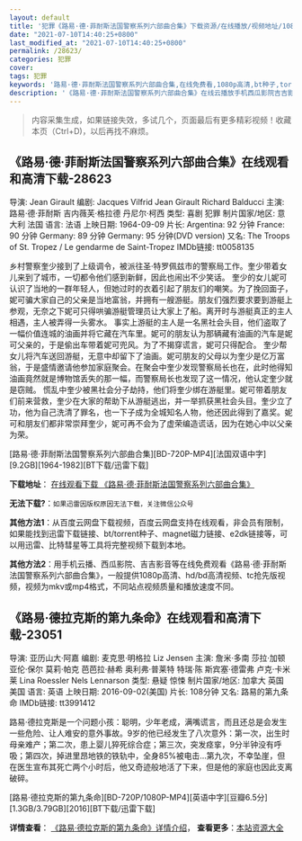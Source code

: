 ```yaml
---
layout: default
title: '犯罪《路易·德·菲耐斯法国警察系列六部曲合集》下载资源/在线播放/视频地址/1080p/高清/蓝光'
date: "2021-07-10T14:40:25+0800"
last_modified_at: "2021-07-10T14:40:25+0800"
permalink: /28623/
categories: 犯罪
cover:
tags: 犯罪
keywords: '路易·德·菲耐斯法国警察系列六部曲合集,在线免费看,1080p高清,bt种子,torrent,百度云盘,magnet,磁力链,迅雷下载资源'
description: '《路易·德·菲耐斯法国警察系列六部曲合集》在线云播放手机西瓜影院吉吉影音免费看，1080p高清bd/hd未删减完整版和tc抢先枪版，mkv/mp4格式，附带bt/torrent种子、magnet/磁力链、百度云盘、网盘资源迅雷下载链接'
---
```


>内容采集生成，如果链接失效，多试几个，页面最后有更多精彩视频！收藏本页（Ctrl+D)，以后再找不麻烦。


## 《路易·德·菲耐斯法国警察系列六部曲合集》在线观看和高清下载-28623

导演: Jean Girault 编剧: Jacques Vilfrid Jean Girault Richard Balducci 主演: 路易·德·菲耐斯 吉内薇芙·格拉德 丹尼尔·柯西 类型: 喜剧 犯罪 制片国家/地区: 意大利 法国 语言: 法语 上映日期: 1964-09-09 片长: Argentina: 92 分钟 France: 90 分钟 Germany: 89 分钟 Germany: 95 分钟(DVD version) 又名: The Troops of St. Tropez / Le gendarme de Saint-Tropez IMDb链接: tt0058135

乡村警察奎少接到了上级调令，被派往圣·特罗佩兹市的警察局工作。奎少带着女儿来到了城市，一切都令他们感到新鲜，因此也闹出不少笑话。 奎少的女儿妮可认识了当地的一群年轻人，但她过时的衣着引起了朋友们的嘲笑。为了挽回面子，妮可骗大家自己的父亲是当地富翁，并拥有一艘游艇。朋友们强烈要求要到游艇上参观，无奈之下妮可只得哄骗游艇管理员让大家上了船。离开时与游艇真正的主人相遇，主人被弄得一头雾水。 事实上游艇的主人是一名黑社会头目，他们盗取了一幅价值连城的油画并将它藏在汽车里。妮可的朋友认为那辆藏有油画的汽车是妮可父亲的，于是偷出车带着妮可兜风。为了不揭穿谎言，妮可只得配合。 奎少帮女儿将汽车送回游艇，无意中却留下了油画。妮可朋友的父母以为奎少是亿万富翁，于是盛情邀请他参加家庭聚会。在聚会中奎少发现警察局长也在，此时他得知油画竟然就是博物馆丢失的那一幅，而警察局长也发现了这一情况，他认定奎少就是窃贼。 慌乱中奎少被黑社会分子劫持，他们将奎少绑在游艇里。妮可带着朋友们前来营救，奎少在大家的帮助下从游艇逃出，并一举抓获黑社会头目。奎少立了功，他为自己洗清了罪名，也一下子成为全城知名人物，他还因此得到了嘉奖。妮可和朋友们都非常崇拜奎少，妮可再不会为了虚荣编造谎话，因为在她心中以父亲为荣。


[路易·德·菲耐斯法国警察系列六部曲合集][BD-720P-MP4][法国双语中字][9.2GB][1964-1982][BT下载/迅雷下载]

**下载地址**： [在线观看下载 《路易·德·菲耐斯法国警察系列六部曲合集》](https://www.btdx8.com/torrent/faguojingcha_1964_1982.html) 


**无法下载?**：`如果迅雷因版权原因无法下载，关注微信公众号 `

**其他方法1**：从百度云网盘下载视频，百度云网盘支持在线观看，非会员有限制，如果能找到迅雷下载链接、bt/torrent种子、magnet磁力链接、e2dk链接等，可以用迅雷、比特彗星等工具将完整视频下载到本地。

**其他方法2**：用手机云播、西瓜影院、吉吉影音等在线免费观看《路易·德·菲耐斯法国警察系列六部曲合集》，一般提供1080p高清、hd/bd高清视频、tc抢先版视频，视频为mkv或mp4格式，不同站点视频质量和播放速度不同。


## 《路易·德拉克斯的第九条命》在线观看和高清下载-23051

导演: 亚历山大·阿嘉 编剧: 麦克思·明格拉 Liz Jensen 主演: 詹米·多南 莎拉·加顿 亚伦·保尔 莫莉·帕克 芭芭拉·赫希 奥利弗·普莱特 特瑞·陈 斯宾塞·德雷弗 卢克·卡米莱 Lina Roessler Nels Lennarson 类型: 悬疑 惊悚 制片国家/地区: 加拿大 英国 美国 语言: 英语 上映日期: 2016-09-02(美国) 片长: 108分钟 又名: 路易的第九条命 IMDb链接: tt3991412

路易·德拉克斯是一个问题小孩：聪明，少年老成，满嘴谎言，而且还总是会发生一些危险、让人难安的意外事故。9岁的他已经发生了八次意外：第一次，出生时母亲难产；第二次，患上婴儿猝死综合症；第三次，突发痉挛，9分半钟没有呼吸；第四次，掉进里昂地铁的铁轨中，全身85%被电击…第九次，不幸坠崖，但在医生宣布其死亡两个小时后，他又奇迹般地活了下来，但是他的家庭也因此支离破碎。


[路易·德拉克斯的第九条命][BD-720P/1080P-MP4][英语中字][豆瓣6.5分][1.3GB/3.79GB][2016][BT下载/迅雷下载]

**详情查看**： [《路易·德拉克斯的第九条命》详情介绍](/movie/23051/)， **查看更多**：[本站资源大全](/movie/t/all/)

